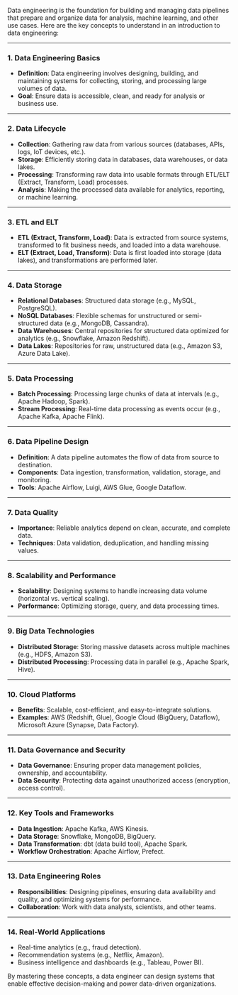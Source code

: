 Data engineering is the foundation for building and managing data pipelines that prepare and organize data for analysis, machine learning, and other use cases. Here are the key concepts to understand in an introduction to data engineering:

---

### **1. Data Engineering Basics**

- **Definition**: Data engineering involves designing, building, and maintaining systems for collecting, storing, and processing large volumes of data.
- **Goal**: Ensure data is accessible, clean, and ready for analysis or business use.

---

### **2. Data Lifecycle**

- **Collection**: Gathering raw data from various sources (databases, APIs, logs, IoT devices, etc.).
- **Storage**: Efficiently storing data in databases, data warehouses, or data lakes.
- **Processing**: Transforming raw data into usable formats through ETL/ELT (Extract, Transform, Load) processes.
- **Analysis**: Making the processed data available for analytics, reporting, or machine learning.

---

### **3. ETL and ELT**

- **ETL (Extract, Transform, Load)**: Data is extracted from source systems, transformed to fit business needs, and loaded into a data warehouse.
- **ELT (Extract, Load, Transform)**: Data is first loaded into storage (data lakes), and transformations are performed later.

---

### **4. Data Storage**

- **Relational Databases**: Structured data storage (e.g., MySQL, PostgreSQL).
- **NoSQL Databases**: Flexible schemas for unstructured or semi-structured data (e.g., MongoDB, Cassandra).
- **Data Warehouses**: Central repositories for structured data optimized for analytics (e.g., Snowflake, Amazon Redshift).
- **Data Lakes**: Repositories for raw, unstructured data (e.g., Amazon S3, Azure Data Lake).

---

### **5. Data Processing**

- **Batch Processing**: Processing large chunks of data at intervals (e.g., Apache Hadoop, Spark).
- **Stream Processing**: Real-time data processing as events occur (e.g., Apache Kafka, Apache Flink).

---

### **6. Data Pipeline Design**

- **Definition**: A data pipeline automates the flow of data from source to destination.
- **Components**: Data ingestion, transformation, validation, storage, and monitoring.
- **Tools**: Apache Airflow, Luigi, AWS Glue, Google Dataflow.

---

### **7. Data Quality**

- **Importance**: Reliable analytics depend on clean, accurate, and complete data.
- **Techniques**: Data validation, deduplication, and handling missing values.

---

### **8. Scalability and Performance**

- **Scalability**: Designing systems to handle increasing data volume (horizontal vs. vertical scaling).
- **Performance**: Optimizing storage, query, and data processing times.

---

### **9. Big Data Technologies**

- **Distributed Storage**: Storing massive datasets across multiple machines (e.g., HDFS, Amazon S3).
- **Distributed Processing**: Processing data in parallel (e.g., Apache Spark, Hive).

---

### **10. Cloud Platforms**

- **Benefits**: Scalable, cost-efficient, and easy-to-integrate solutions.
- **Examples**: AWS (Redshift, Glue), Google Cloud (BigQuery, Dataflow), Microsoft Azure (Synapse, Data Factory).

---

### **11. Data Governance and Security**

- **Data Governance**: Ensuring proper data management policies, ownership, and accountability.
- **Data Security**: Protecting data against unauthorized access (encryption, access control).

---

### **12. Key Tools and Frameworks**

- **Data Ingestion**: Apache Kafka, AWS Kinesis.
- **Data Storage**: Snowflake, MongoDB, BigQuery.
- **Data Transformation**: dbt (data build tool), Apache Spark.
- **Workflow Orchestration**: Apache Airflow, Prefect.

---

### **13. Data Engineering Roles**

- **Responsibilities**: Designing pipelines, ensuring data availability and quality, and optimizing systems for performance.
- **Collaboration**: Work with data analysts, scientists, and other teams.

---

### **14. Real-World Applications**

- Real-time analytics (e.g., fraud detection).
- Recommendation systems (e.g., Netflix, Amazon).
- Business intelligence and dashboards (e.g., Tableau, Power BI).

By mastering these concepts, a data engineer can design systems that enable effective decision-making and power data-driven organizations.
